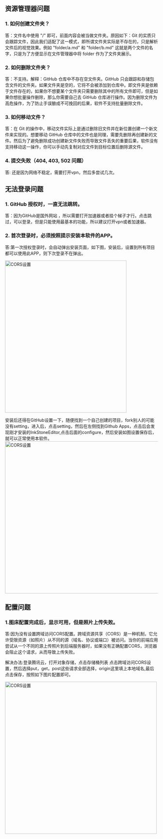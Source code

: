 
## 资源管理器问题

### 1. 如何创建文件夹？

答：文件名中使用 "/" 即可，前面内容会被当做文件夹。原因如下：Git 的实质只会跟踪文件，因此我们适配了这一模式，即所谓文件夹实际是不存在的，只是解析文件后的视觉效果。例如 "folder/a.md" 和 "folder/b.md" 这就是两个文件的名字，只是为了方便显示在文件管理器中将 folder 作为了文件夹展示。

### 2. 如何删除文件夹？

答：不支持。解释：GitHub 仓库中不存在空文件夹。GitHub 只会跟踪和存储包含文件的文件夹。如果文件夹是空的，它将不会被添加到仓库中。即文件夹是依赖于文件存在的，如果你不想要某个文件夹只需要删除其中的所有文件即可，但是如果你想批量操作删除，那么你需要自己去 GitHub 仓库进行操作。因为删除文件为高危操作，为了防止手误酿成不可挽回的后果，软件不支持批量删除文件。

### 3. 如何移动文件？

答：在 Git 的操作中，移动文件实际上是通过删除旧文件并在新位置创建一个新文件来实现的。想要移动 GitHub 仓库中的文件也是同理，需要先删除再创建新的文件。然后为了避免删除成功创建新文件失败而导致文件丢失的重要后果，软件没有支持移动这一操作，你可以手动先复制对应文件到目标位置后删除源文件。

### 4. 提交失败（404, 403, 502 问题）

答: 还是因为网络不稳定，需要打开vpn，然后多尝试几次。

## 无法登录问题

### 1. GitHub 授权时，一直无法跳转。

答：因为GitHub是国外网站 ，所以需要打开加速器或者挂个梯子才行。点击跳过，可以登录，但是只能使用最基本的功能，所以建议打开vpn或者加速器。


### 2. 首次登录时，必须按照提示安装本软件的APP。

答:第一次授权登录时，会自动弹出安装页面，如下图，安装后，设置到所有项目都可以使用此APP，则下次登录不在弹出。

<img src="/images/guide.png" alt="CORS设置" width="400" height="500">

安装后还得在GitHub设置一下，随便找到一个自己创建的项目，fork别人的可能没有setting，进入后，点击setting，然后在左侧找到Github Apps，点击后会发现刚才安装的InkStoneEditor,点击后面的configure，然后安装如图设置保存后，就可以正常使用本软件。
<img src="/images/setting.png" alt="CORS设置" width="700" height="500">




## 配置问题

### 1.图床配置完成后，显示可用，但是照片上传失败。

答:因为没有设置跨域访问CORS配置。跨域资源共享（CORS）是一种机制，它允许受限资源（如照片）从不同的源（域名、协议或端口）被访问。当你的前端应用尝试从一个不同的源上传照片到后端服务器时，如果没有正确配置CORS，浏览器会阻止这个请求，从而导致上传失败。

解决办法:登录腾讯云，打开对象存储，点击存储桶列表
点击跨域访问CORS设置，然后选择put，get，post这些请求全部选择，origin这里填上本地域名,最后点击保存，按照如下图片配置即可。

<img src="/images/cors2.png" alt="CORS设置" width="500" height="500">

